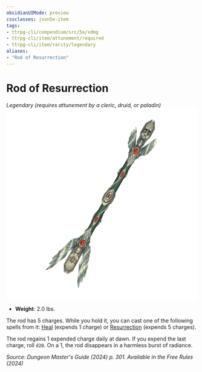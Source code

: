 ```yaml
---
obsidianUIMode: preview
cssclasses: json5e-item
tags:
- ttrpg-cli/compendium/src/5e/xdmg
- ttrpg-cli/item/attunement/required
- ttrpg-cli/item/rarity/legendary
aliases: 
- "Rod of Resurrection"
---
```

# Rod of Resurrection
*Legendary (requires attunement by a cleric, druid, or paladin)*  
![](3-Mechanics/CLI/items/img/rod-of-resurrection.webp#right)

- **Weight**: 2.0 lbs.

The rod has 5 charges. While you hold it, you can cast one of the following spells from it: [Heal](3-Mechanics/CLI/spells/heal-xphb.md) (expends 1 charge) or [Resurrection](3-Mechanics/CLI/spells/resurrection-xphb.md) (expends 5 charges).

The rod regains 1 expended charge daily at dawn. If you expend the last charge, roll `d20`. On a 1, the rod disappears in a harmless burst of radiance.

*Source: Dungeon Master's Guide (2024) p. 301. Available in the Free Rules (2024)*
